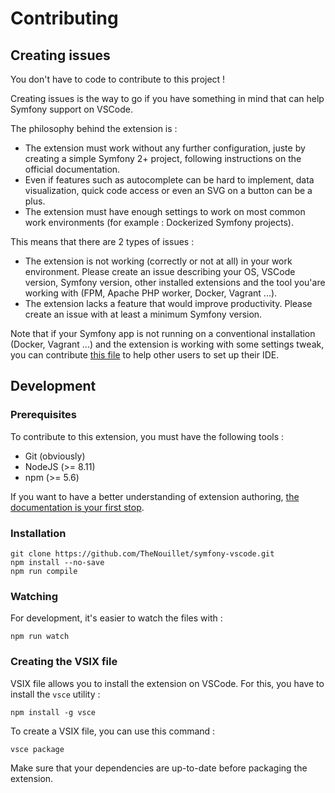 # Contributing

## Creating issues

You don't have to code to contribute to this project !

Creating issues is the way to go if you have something in mind that can help Symfony support on VSCode.

The philosophy behind the extension is :
* The extension must work without any further configuration, juste by creating a simple Symfony 2+ project, following instructions on the official documentation.
* Even if features such as autocomplete can be hard to implement, data visualization, quick code access or even an SVG on a button can be a plus.
* The extension must have enough settings to work on most common work environments (for example : Dockerized Symfony projects).

This means that there are 2 types of issues :
* The extension is not working (correctly or not at all) in your work environment. Please create an issue describing your OS, VSCode version, Symfony version, other installed extensions and the tool you'are working with (FPM, Apache PHP worker, Docker, Vagrant ...).
* The extension lacks a feature that would improve productivity. Please create an issue with at least a minimum Symfony version.

Note that if your Symfony app is not running on a conventional installation (Docker, Vagrant ...) and the extension is working with some settings tweak, you can contribute [this file](ENVIRONMENTS.md) to help other users to set up their IDE.

## Development

### Prerequisites

To contribute to this extension, you must have the following tools :
* Git (obviously)
* NodeJS (>= 8.11)
* npm (>= 5.6)

If you want to have a better understanding of extension authoring, [the documentation is your first stop](https://code.visualstudio.com/api).

### Installation

```
git clone https://github.com/TheNouillet/symfony-vscode.git
npm install --no-save
npm run compile
```

### Watching

For development, it's easier to watch the files with :
```
npm run watch
```

### Creating the VSIX file

VSIX file allows you to install the extension on VSCode. For this, you have to install the `vsce` utility :
```
npm install -g vsce
```

To create a VSIX file, you can use this command : 
```
vsce package
```

Make sure that your dependencies are up-to-date before packaging the extension.
